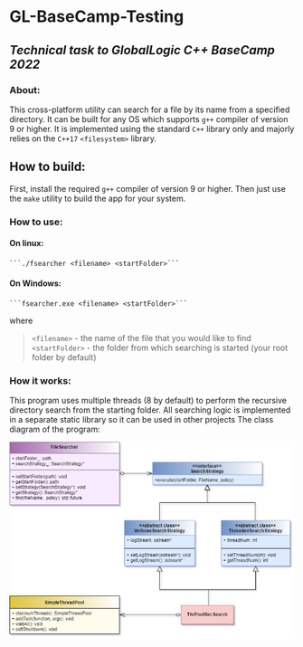 # GL-BaseCamp-Testing
## _Technical task to GlobalLogic C++ BaseCamp 2022_

### About:
This cross-platform utility can search for a file by its name from a specified directory. It can be built for any OS which supports ```g++``` compiler of version 9 or higher.
It is implemented using the standard ```C++``` library only and majorly relies on the ```C++17``` ```<filesystem>``` library.

## How to build:
First, install the required ```g++``` compiler of version 9 or higher. Then just use the ```make``` utility to build the app for your system.

### How to use:
#### On linux:
    ```./fsearcher <filename> <startFolder>```

#### On Windows:
    ```fsearcher.exe <filename> <startFolder>```

where 
> ```<filename>```  - the name of the file that you would like to find
> ```<startFolder>``` - the folder from which searching is started (your root folder by default)

### How it works:
This program uses multiple threads (8 by default) to perform the recursive directory search from the starting folder.
All searching logic is implemented in a separate static library so it can be used in other projects
The class diagram of the program:
    
![Class diagram](https://github.com/Myroslav437/GL-BaseCamp-Testing/blob/main/Class%20diagram.png)
